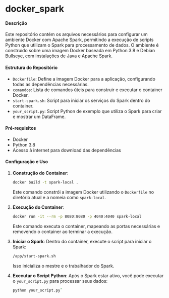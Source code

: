 # docker_spark
#### Descrição

Este repositório contém os arquivos necessários para configurar um ambiente Docker com Apache Spark, permitindo a execução de scripts Python que utilizam o Spark para processamento de dados. O ambiente é construído sobre uma imagem Docker baseada em Python 3.8 e Debian Bullseye, com instalações de Java e Apache Spark.

#### Estrutura do Repositório

-   `Dockerfile`: Define a imagem Docker para a aplicação, configurando todas as dependências necessárias.
-   `comandos`: Lista de comandos úteis para construir e executar o container Docker.
-   `start-spark.sh`: Script para iniciar os serviços do Spark dentro do container.
-   `your_script.py`: Script Python de exemplo que utiliza o Spark para criar e mostrar um DataFrame.

#### Pré-requisitos


-   Docker
-   Python 3.8
-   Acesso à internet para download das dependências

#### Configuração e Uso

1.  **Construção do Container**:
    

    
    ```bash
    docker build -t spark-local .
    ```
    
    Este comando constrói a imagem Docker utilizando o `Dockerfile` no diretório atual e a nomeia como `spark-local`.
    
2.  **Execução do Container**:
    ```bash
    docker run -it --rm -p 8080:8080 -p 4040:4040 spark-local
    ```
    
    Este comando executa o container, mapeando as portas necessárias e removendo o container ao terminar a execução.
    
3.  **Iniciar o Spark**: Dentro do container, execute o script para iniciar o Spark:
    

    
    ```bash
    /app/start-spark.sh
    ```
    
    Isso inicializa o mestre e o trabalhador do Spark.
    
4.  **Executar o Script Python**: Após o Spark estar ativo, você pode executar o `your_script.py` para processar seus dados:
    

    
    ```bash
    python your_script.py`
    ```
